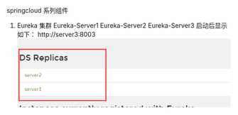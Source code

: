 springcloud 系列组件

1. Eureka 集群
   Eureka-Server1 Eureka-Server2 Eureka-Server3
   启动后显示如下：
   http://server3:8003  
  ![image](https://github.com/scottpeng/xd-springcloud/blob/master/images-folder/eureka-sever.png)
   
  

